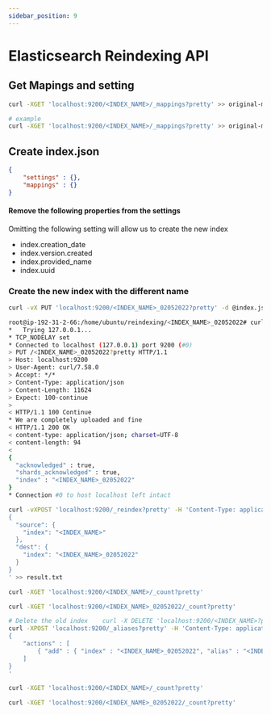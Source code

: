 ```yaml
---
sidebar_position: 9
---
```

# Elasticsearch Reindexing API

## Get Mapings and setting 

```bash
curl -XGET 'localhost:9200/<INDEX_NAME>/_mappings?pretty' >> original-mappings-settings.json

# example
curl -XGET 'localhost:9200/<INDEX_NAME>/_mappings?pretty' >> original-mappings-settings.json
````
## Create index.json

```json
{
	"settings" : {},
	"mappings" : {}
}
```

#### Remove the following properties from the settings

Omitting the following setting will allow us to create the new index

- index.creation_date
- index.version.created
- index.provided_name
- index.uuid

### Create the new index with the different name 
```bash
curl -vX PUT 'localhost:9200/<INDEX_NAME>_02052022?pretty' -d @index.json --header "Content-Type: application/json"
```

```bash
root@ip-192-31-2-66:/home/ubuntu/reindexing/<INDEX_NAME>_02052022# curl -vX PUT 'localhost:9200/<INDEX_NAME>_02052022?pretty' -d @index.json --header "Content-Type: application/json"
*   Trying 127.0.0.1...
* TCP_NODELAY set
* Connected to localhost (127.0.0.1) port 9200 (#0)
> PUT /<INDEX_NAME>_02052022?pretty HTTP/1.1
> Host: localhost:9200
> User-Agent: curl/7.58.0
> Accept: */*
> Content-Type: application/json
> Content-Length: 11624
> Expect: 100-continue
>
< HTTP/1.1 100 Continue
* We are completely uploaded and fine
< HTTP/1.1 200 OK
< content-type: application/json; charset=UTF-8
< content-length: 94
<
{
  "acknowledged" : true,
  "shards_acknowledged" : true,
  "index" : "<INDEX_NAME>_02052022"
}
* Connection #0 to host localhost left intact
```

```bash
curl -vXPOST 'localhost:9200/_reindex?pretty' -H 'Content-Type: application/json' -d'
{
  "source": {
    "index": "<INDEX_NAME>"
  },
  "dest": {
    "index": "<INDEX_NAME>_02052022"
  }
}
' >> result.txt

curl -XGET 'localhost:9200/<INDEX_NAME>/_count?pretty'

curl -XGET 'localhost:9200/<INDEX_NAME>_02052022/_count?pretty'

# Delete the old index    curl -X DELETE 'localhost:9200/<INDEX_NAME>?pretty'
curl -XPOST 'localhost:9200/_aliases?pretty' -H 'Content-Type: application/json' -d'
{
    "actions" : [
        { "add" : { "index" : "<INDEX_NAME>_02052022", "alias" : "<INDEX_NAME>" } }
    ]
}
'

curl -XGET 'localhost:9200/<INDEX_NAME>/_count?pretty'

curl -XGET 'localhost:9200/<INDEX_NAME>_02052022/_count?pretty'
```